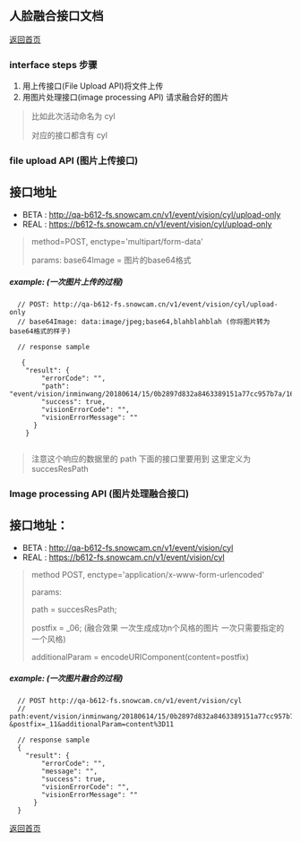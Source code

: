 ## 人脸融合接口文档
  
[返回首页](./index.md)

### interface steps 步骤
1. 用上传接口(File Upload API)将文件上传
2. 用图片处理接口(image processing API) 请求融合好的图片

> 比如此次活动命名为 cyl
>
> 对应的接口都含有 cyl

### file upload API (图片上传接口)
  
接口地址
---
* BETA : http://qa-b612-fs.snowcam.cn/v1/event/vision/cyl/upload-only
* REAL : https://b612-fs.snowcam.cn/v1/event/vision/cyl/upload-only

> method=POST,  enctype='multipart/form-data'
> 
> params: base64Image = 图片的base64格式

##### example: (一次图片上传的过程)
```
  // POST: http://qa-b612-fs.snowcam.cn/v1/event/vision/cyl/upload-only
  // base64Image: data:image/jpeg;base64,blahblahblah (你将图片转为base64格式的样子)
  
  // response sample
   
   {
    "result": {
        "errorCode": "",
        "path": "event/vision/inminwang/20180614/15/0b2897d832a8463389151a77cc957b7a/163fce24206",
        "success": true,
        "visionErrorCode": "",
        "visionErrorMessage": ""
      }
    }
  
```

> 注意这个响应的数据里的 path 下面的接口里要用到  这里定义为 succesResPath
>

### Image processing API (图片处理融合接口)
[]()
接口地址：
---
* BETA : http://qa-b612-fs.snowcam.cn/v1/event/vision/cyl
* REAL : https://b612-fs.snowcam.cn/v1/event/vision/cyl

> method POST,  enctype='application/x-www-form-urlencoded'
>
> params: 
>
> path = succesResPath; 
>
> postfix = _06; (融合效果 一次生成成功n个风格的图片 一次只需要指定的一个风格)
>
> additionalParam = encodeURIComponent(content=postfix)

##### example: (一次图片融合的过程)
```
  // POST http://qa-b612-fs.snowcam.cn/v1/event/vision/cyl
  // path:event/vision/inminwang/20180614/15/0b2897d832a8463389151a77cc957b7a/163fce24206
&postfix=_11&additionalParam=content%3D11

  // response sample
  {
    "result": {
        "errorCode": "",
        "message": "",
        "success": true,
        "visionErrorCode": "",
        "visionErrorMessage": ""
      }
  }
```

[返回首页](./index.md)
